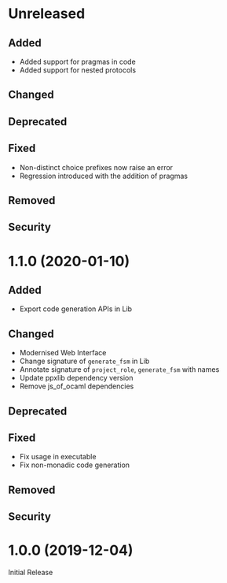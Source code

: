 # Unreleased

## Added
- Added support for pragmas in code
- Added support for nested protocols


## Changed

## Deprecated

## Fixed
- Non-distinct choice prefixes now raise an error
- Regression introduced with the addition of pragmas


## Removed

## Security

# 1.1.0 (2020-01-10)

## Added
- Export code generation APIs in Lib

## Changed
- Modernised Web Interface
- Change signature of `generate_fsm` in Lib
- Annotate signature of `project_role`, `generate_fsm` with names
- Update ppxlib dependency version
- Remove js_of_ocaml dependencies

## Deprecated

## Fixed
- Fix usage in executable
- Fix non-monadic code generation

## Removed

## Security

# 1.0.0 (2019-12-04)

Initial Release
